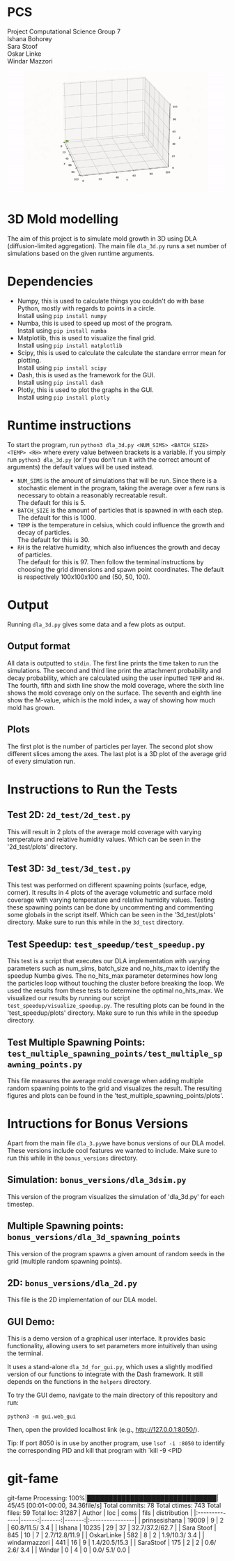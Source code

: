 # PCS
Project Computational Science Group 7 \
Ishana Bohorey \
Sara Stoof \
Oskar Linke \
Windar Mazzori

<img src="mold_sim.gif" width="500">

# 3D Mold modelling
The aim of this project is to simulate mold growth in 3D using DLA (diffusion-limited aggregation). The main file ``dla_3d.py`` runs a set number of simulations based on the given runtime arguments.

# Dependencies
* Numpy, this is used to calculate things you couldn't do with base Python, mostly with regards to points in a circle. \
Install using ``pip install numpy``
* Numba, this is used to speed up most of the program. \
Install using ``pip install numba``
* Matplotlib, this is used to visualize the final grid. \
Install using ``pip install matplotlib``
* Scipy, this is used to calculate the calculate the standare errror mean for plotting. \
Install using ``pip install scipy``
* Dash, this is used as the framework for the GUI. \
Install using ``pip install dash``
* Plotly, this is used to plot the graphs in the GUI. \
Install using ``pip install plotly``

# Runtime instructions
To start the program, run ``python3 dla_3d.py <NUM_SIMS> <BATCH_SIZE> <TEMP> <RH>`` where every value between brackets is a variable. If you simply run ``python3 dla_3d.py`` (or if you don't run it with the correct amount of arguments) the default values will be used instead.
* ``NUM_SIMS`` is the amount of simulations that will be run. Since there is a stochastic element in the program, taking the average over a few runs is necessary to obtain a reasonably recreatable result. \
 The default for this is 5.
* ``BATCH_SIZE`` is the amount of particles that is spawned in with each step. \
The default for this is 1000.
* ``TEMP`` is the temperature in celsius, which could influence the growth and decay of particles. \
The default for this is 30.
* ``RH`` is the relative humidity, which also influences the growth and decay of particles. \
The default for this is 97.
Then follow the terminal instructions by choosing the grid dimensions and spawn point coordinates. The default is respectively 100x100x100 and (50, 50, 100).

# Output
Running ``dla_3d.py`` gives some data and a few plots as output.
## Output format
All data is outputted to ``stdin``. The first line prints the time taken to run the simulations. The second and third line print the attachment probability and decay probability, which are calculated using the user inputted ``TEMP`` and ``RH``. The fourth, fifth and sixth line show the mold coverage, where the sixth line shows the mold coverage only on the surface. The seventh and eighth line show the M-value, which is the mold index, a way of showing how much mold has grown.

## Plots
The first plot is the number of particles per layer. The second plot show different slices among the axes. The last plot is a 3D plot of the average grid of every simulation run.

# Instructions to Run the Tests
## Test 2D: ``2d_test/2d_test.py``
This will result in 2 plots of the average mold coverage with varying temperature and relative humidity values. Which can be seen in the '2d_test/plots' directory.

## Test 3D: ``3d_test/3d_test.py``
This test was performed on different spawning points (surface, edge, corner). It results in 4 plots of the average volumetric and surface mold coverage with varying temperature and relative humidity values. Testing these spawning points can be done by uncommenting and commenting some globals in the script itself. Which can be seen in the '3d_test/plots' directory. Make sure to run this while in the `3d_test` directory.

## Test Speedup: ``test_speedup/test_speedup.py``
This test is a script that executes our DLA implementation with varying parameters such as num_sims, batch_size and no_hits_max to identify the speedup Numba gives. The no_hits_max parameter determines how long the particles loop without touching the cluster before breaking the loop. We used the results from these tests to determine the optimal no_hits_max. We visualized our results by running our script ``test_speedup/visualize_speedup.py``. The resulting plots can be found in the 'test_speedup/plots' directory. Make sure to run this while in the speedup directory.

## Test Multiple Spawning Points: ``test_multiple_spawning_points/test_multiple_spawning_points.py``
This file measures the average mold coverage when adding multiple random spawning points to the grid and visualizes the result. The resulting figures and plots can be found in the 'test_multiple_spawning_points/plots'.


# Intructions for Bonus Versions
Apart from the main file `dla_3.py`we have bonus versions of our DLA model. These versions include cool features we wanted to include. Make sure to run this while in the `bonus_versions` directory.

## Simulation: ``bonus_versions/dla_3dsim.py``
This version of the program visualizes the simulation of 'dla_3d.py' for each timestep.

## Multiple Spawning points: ``bonus_versions/dla_3d_spawning_points``
This version of the program spawns a given amount of random seeds in the grid (multiple random spawning points).

## 2D: ``bonus_versions/dla_2d.py``
This file is the 2D implementation of our DLA model.


## GUI Demo:
This is a demo version of a graphical user interface. It provides basic functionality, allowing users to set parameters more intuitively than using the terminal.

It uses a stand-alone `dla_3d_for_gui.py`, which uses a slightly modified version of our functions to integrate with the Dash framework. It still depends on the functions in the `helpers` directory.

To try the GUI demo, navigate to the main directory of this repository and run:

``python3 -m gui.web_gui``

Then, open the provided localhost link (e.g., http://127.0.0.1:8050/).

Tip: If port 8050 is in use by another program, use `lsof -i :8050` to identify the corresponding PID and kill that program with `kill -9 <PID

# git-fame
git-fame
Processing: 100%|██████████████████████████████| 45/45 [00:01<00:00, 34.36file/s]
Total commits: 78
Total ctimes: 743
Total files: 59
Total loc: 31287
| Author        |   loc |   coms |   fils |  distribution   |
|:--------------|------:|-------:|-------:|:----------------|
| prinsesishana | 19009 |      9 |      2 | 60.8/11.5/ 3.4  |
| Ishana        | 10235 |     29 |     37 | 32.7/37.2/62.7  |
| Sara Stoof    |   845 |     10 |      7 | 2.7/12.8/11.9   |
| OskarLinke    |   582 |      8 |      2 | 1.9/10.3/ 3.4   |
| windarmazzori |   441 |     16 |      9 | 1.4/20.5/15.3   |
| SaraStoof     |   175 |      2 |      2 | 0.6/ 2.6/ 3.4   |
| Windar        |     0 |      4 |      0 | 0.0/ 5.1/ 0.0   |
